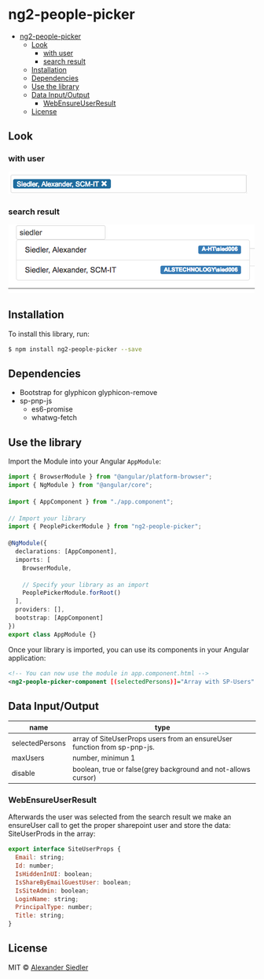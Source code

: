 # ng2-people-picker
- [ng2-people-picker](#ng2-people-picker)
  - [Look](#look)
    - [with user](#with-user)
    - [search result](#search-result)
  - [Installation](#installation)
  - [Dependencies](#dependencies)
  - [Use the library](#use-the-library)
  - [Data Input/Output](#data-inputoutput)
    - [WebEnsureUserResult](#webensureuserresult)
  - [License](#license)

## Look 
### with user
![user](./pictures/enabled.png)
### search result
![search](./pictures/search.png)

## Installation

To install this library, run:

```bash
$ npm install ng2-people-picker --save
```

## Dependencies

* Bootstrap for glyphicon glyphicon-remove
* sp-pnp-js
  * es6-promise
  * whatwg-fetch

## Use the library

Import the Module into your Angular `AppModule`:

```typescript
import { BrowserModule } from "@angular/platform-browser";
import { NgModule } from "@angular/core";

import { AppComponent } from "./app.component";

// Import your library
import { PeoplePickerModule } from "ng2-people-picker";

@NgModule({
  declarations: [AppComponent],
  imports: [
    BrowserModule,

    // Specify your library as an import
    PeoplePickerModule.forRoot()
  ],
  providers: [],
  bootstrap: [AppComponent]
})
export class AppModule {}
```

Once your library is imported, you can use its components in your Angular application:

```xml
<!-- You can now use the module in app.component.html -->
<ng2-people-picker-component [(selectedPersons)]="Array with SP-Users" [maxUsers]="Number" [disable]="boolean"></ng2-people-picker-component>
```

## Data Input/Output

| name            | type                                                                      |
| --------------- | ------------------------------------------------------------------------- |
| selectedPersons | array of SiteUserProps users from an ensureUser function from sp-pnp-js. |
| maxUsers        | number, minimun 1                                                         |
| disable         | boolean, true or false(grey background and not-allows cursor)             |

### WebEnsureUserResult

Afterwards the user was selected from the search result we make an ensureUser call to get the proper sharepoint user and store the data: SiteUserProds in the array:

```javascript
export interface SiteUserProps {
  Email: string;
  Id: number;
  IsHiddenInUI: boolean;
  IsShareByEmailGuestUser: boolean;
  IsSiteAdmin: boolean;
  LoginName: string;
  PrincipalType: number;
  Title: string;
}
```

## License

MIT © [Alexander Siedler](mailto:alex.siedler@gmail.com)

